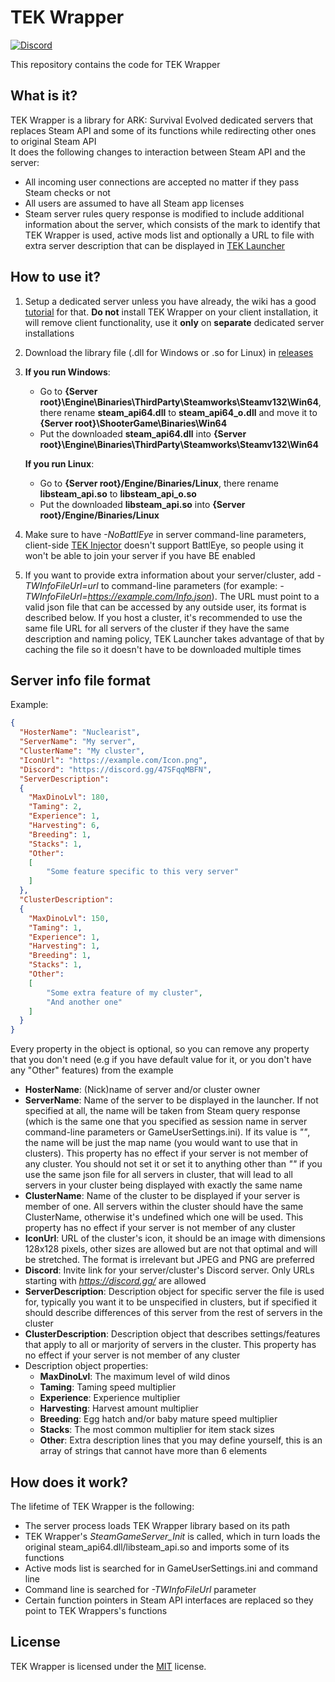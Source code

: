 # TEK Wrapper
[![Discord](https://img.shields.io/discord/937821572285206659?style=flat-square&label=Discord&logo=discord&logoColor=white&color=7289DA)](https://discord.gg/47SFqqMBFN)

This repository contains the code for TEK Wrapper

## What is it?

TEK Wrapper is a library for ARK: Survival Evolved dedicated servers that replaces Steam API and some of its functions while redirecting other ones to original Steam API  
It does the following changes to interaction between Steam API and the server:
- All incoming user connections are accepted no matter if they pass Steam checks or not
- All users are assumed to have all Steam app licenses
- Steam server rules query response is modified to include additional information about the server, which consists of the mark to identify that TEK Wrapper is used, active mods list and optionally a URL to file with extra server description that can be displayed in [TEK Launcher](https://github.com/Nuclearistt/TEKLauncher)

## How to use it?

1. Setup a dedicated server unless you have already, the wiki has a good [tutorial](https://ark.fandom.com/wiki/Dedicated_server_setup) for that. **Do not** install TEK Wrapper on your client installation, it will remove client functionality, use it **only** on **separate** dedicated server installations
2. Download the library file (.dll for Windows or .so for Linux) in [releases](https://github.com/Nuclearistt/TEKWrapper/releases)
3. **If you run Windows**: 
   - Go to **{Server root}\Engine\Binaries\ThirdParty\Steamworks\Steamv132\Win64**, there rename **steam_api64.dll** to **steam_api64_o.dll** and move it to **{Server root}\ShooterGame\Binaries\Win64**
   - Put the downloaded **steam_api64.dll** into **{Server root}\Engine\Binaries\ThirdParty\Steamworks\Steamv132\Win64**

   **If you run Linux**:
   - Go to **{Server root}/Engine/Binaries/Linux**, there rename **libsteam_api.so** to **libsteam_api_o.so**
   - Put the downloaded **libsteam_api.so** into **{Server root}/Engine/Binaries/Linux**
4. Make sure to have *-NoBattlEye* in server command-line parameters, client-side [TEK Injector](https://github.com/Nuclearistt/TEKInjector) doesn't support BattlEye, so people using it won't be able to join your server if you have BE enabled
5. If you want to provide extra information about your server/cluster, add *-TWInfoFileUrl=url* to command-line parameters (for example: *-TWInfoFileUrl=https://example.com/Info.json*). The URL must point to a valid json file that can be accessed by any outside user, its format is described below. If you host a cluster, it's recommended to use the same file URL for all servers of the cluster if they have the same description and naming policy, TEK Launcher takes advantage of that by caching the file so it doesn't have to be downloaded multiple times

## Server info file format

Example:
```json
{
  "HosterName": "Nuclearist",
  "ServerName": "My server",
  "ClusterName": "My cluster",
  "IconUrl": "https://example.com/Icon.png",
  "Discord": "https://discord.gg/47SFqqMBFN",
  "ServerDescription":
  {
    "MaxDinoLvl": 180,
    "Taming": 2,
    "Experience": 1,
    "Harvesting": 6,
    "Breeding": 1,
    "Stacks": 1,
    "Other":
    [
        "Some feature specific to this very server"
    ]
  },
  "ClusterDescription":
  {
    "MaxDinoLvl": 150,
    "Taming": 1,
    "Experience": 1,
    "Harvesting": 1,
    "Breeding": 1,
    "Stacks": 1,
    "Other":
    [
        "Some extra feature of my cluster",
        "And another one"
    ]
  }
}
```
Every property in the object is optional, so you can remove any property that you don't need (e.g if you have default value for it, or you don't have any "Other" features) from the example

- **HosterName**: (Nick)name of server and/or cluster owner
- **ServerName**: Name of the server to be displayed in the launcher. If not specified at all, the name will be taken from Steam query response (which is the same one that you specified as session name in server command-line parameters or GameUserSettings.ini). If its value is *""*, the name will be just the map name (you would want to use that in clusters). This property has no effect if your server is not member of any cluster. You should not set it or set it to anything other than *""* if you use the same json file for all servers in cluster, that will lead to all servers in your cluster being displayed with exactly the same name
- **ClusterName**: Name of the cluster to be displayed if your server is member of one. All servers within the cluster should have the same ClusterName, otherwise it's undefined which one will be used. This property has no effect if your server is not member of any cluster
- **IconUrl**: URL of the cluster's icon, it should be an image with dimensions 128x128 pixels, other sizes are allowed but are not that optimal and will be stretched. The format is irrelevant but JPEG and PNG are preferred
- **Discord**: Invite link for your server/cluster's Discord server. Only URLs starting with *https://discord.gg/* are allowed
- **ServerDescription**: Description object for specific server the file is used for, typically you want it to be unspecified in clusters, but if specified it should describe differences of this server from the rest of servers in the cluster
- **ClusterDescription**: Description object that describes settings/features that apply to all or marjority of servers in the cluster. This property has no effect if your server is not member of any cluster
- Description object properties:
  + **MaxDinoLvl**: The maximum level of wild dinos
  + **Taming**: Taming speed multiplier
  + **Experience**: Experience multiplier
  + **Harvesting**: Harvest amount multiplier
  + **Breeding**: Egg hatch and/or baby mature speed multiplier
  + **Stacks**: The most common multiplier for item stack sizes
  + **Other**: Extra description lines that you may define yourself, this is an array of strings that cannot have more than 6 elements

## How does it work?

The lifetime of TEK Wrapper is the following:
- The server process loads TEK Wrapper library based on its path
- TEK Wrapper's *SteamGameServer_Init* is called, which in turn loads the original steam_api64.dll/libsteam_api.so and imports some of its functions
- Active mods list is searched for in GameUserSettings.ini and command line
- Command line is searched for *-TWInfoFileUrl* parameter
- Certain function pointers in Steam API interfaces are replaced so they point to TEK Wrappers's functions

## License

TEK Wrapper is licensed under the [MIT](LICENSE.TXT) license.
